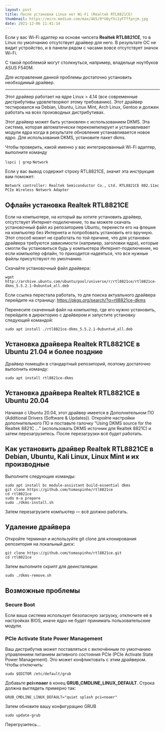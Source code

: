 ```yaml
---
layout: post
title: После установки Linux нет Wi-Fi (Realtek RTL8821CE)
thumbnail: https://miro.medium.com/max/465/0*U0yfXi1yFTffpnjm.jpg
date: 2021-12-06 11:41:14
---
```

Если у вас Wi-Fi адаптер на основе чипсета **Realtek RTL8821CE**, то в Linux по умолчанию отсутствует драйвер для него. В результате ОС не видит устройство, и в панели рядом с часами вовсе отсутствует значок Wi-Fi.

С такой проблемой могут столкнуться, например, владельце ноутбуков ASUS F540M.

Для исправления данной проблемы достаточно установить необходимый драйвер.



- - -

Этот драйвер работает на ядре Linux > 4.14 (все современные дистрибутивы удовлетворяют этому требованию). Этот драйвер тестировался на Debian, Ubuntu, Linux Mint, Arch Linux, Gentoo и должен работать на всех производных дистрибутивах.

Этот драйвер может быть установлен с использованием DKMS. Эта система, которая автоматически перекомпилирует и устанавливает модули ядра когда в результате обновления устанавливается новое ядро. Для использования DKMS, установите пакет dkms.

Чтобы проверить, какой именно у вас интегрированный Wi-Fi адаптер, выполните команду

`lspci | grep` `Network`

Если у вас вывод содержит строку RTL8821CE, значит эта инструкция вам поможет:

`Network controller: Realtek Semiconductor Co., Ltd. RTL8821CE 802.11ac PCIe Wireless Network Adapter`

## Офлайн установка Realtek RTL8821CE

Если на компьютере, на который вы хотите установить драйвер, отсутствует Интернет-подключение, то вы можете скачать установочный файл из репозиториев Ubuntu, перенести его на флешке на компьютер без Интернета и попробовать установить его вручную. Этот способ может не сработать по той причине, что для установки драйвера требуются зависимости (например, заголовки ядра), которые смогли бы установиться будь у компьютера Интернет-подключение, но если компьютер офлайн, то приходится надеяться, что все нужные файлы присутствуют по умолчанию.

Скачайте установочный файл драйвера:

```
wget http://archive.ubuntu.com/ubuntu/pool/universe/r/rtl8821ce/rtl8821ce-dkms_5.5.2.1-0ubuntu4_all.deb
```

Если ссылка перестала работать, то для поиска актуального драйвера перейдите на страницу: <https://pkgs.org/search/?q=rtl8821ce-dkms>

Перенесите скаченный файл на компьютер, где его нужно установить, перейдите в директорию с драйвером и запустите установку следующей командой:

```
sudo apt install ./rtl8821ce-dkms_5.5.2.1-0ubuntu4_all.deb
```

## Установка драйвера Realtek RTL8821CE в Ubuntu 21.04 и более поздние

Драйвер помещён в стандартный репозиторий, поэтому достаточно выполнить команду:

```
sudo apt install rtl8821ce-dkms
```

## Установка драйвера Realtek RTL8821CE в Ubuntu 20.04

Начиная с Ubuntu 20.04, этот драйвер имеется в Дополнительном ПО (Additional Drivers (Software & Updates)). Откройте настройки дополнительного ПО и поставьте галочку “Using DKMS source for the Realtek 8821C …” (использовать DKMS источник для Realtek 8821C) и затем перезагрузитесь. После перезагрузки всё будет работать.

## Как установить драйвер Realtek RTL8821CE в Debian, Ubuntu, Kali Linux, Linux Mint и их производные

Выполните следующие команды:

```
sudo apt install bc module-assistant build-essential dkms
git clone https://github.com/tomaspinho/rtl8821ce
cd rtl8821ce
sudo m-a prepare
sudo ./dkms-install.sh
```

Затем перезагрузите компьютер — всё должно работать.

## Удаление драйвера

Откройте терминал и используйте git clone для клонирования репозитория на локальный диск:

```
git clone https://github.com/tomaspinho/rtl8821ce.git
cd rtl8821ce
```

Затем выполните скрипт для деинсталяции:

```
sudo ./dkms-remove.sh
```

## Возможные проблемы

### Secure Boot

Если ваша система использует безопасную загрузку, отключите её в настройках BIOS, иначе ядро не будет принимать пользовательские модули.

### PCIe Activate State Power Management

Ваш дистрибутив может поставляться с включённым по умолчанию управлением питанием активного состояния PCIe (PCIe Activate State Power Management). Это может конфликтовать с этим драйвером. Чтобы отключить:

```
sudo $EDITOR /etc/default/grub
```

Добавьте **pci=noaer** в конец **GRUB_CMDLINE_LINUX_DEFAULT**. Строка должна выглядеть примерно так:

```
GRUB_CMDLINE_LINUX_DEFAULT="quiet splash pci=noaer"
```

Затем обновите вашу конфигурацию GRUB

```
sudo update-grub
```

Перегрузитесь...